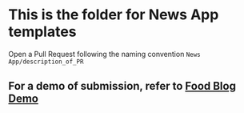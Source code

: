 # This is the folder for News App templates

Open a Pull Request following the naming convention `News App/description_of_PR`

## For a demo of submission, refer to [Food Blog Demo](https://github.com/dunmanhigh/web_templates/blob/main/Blog/Demo%20Food%20Blog)
